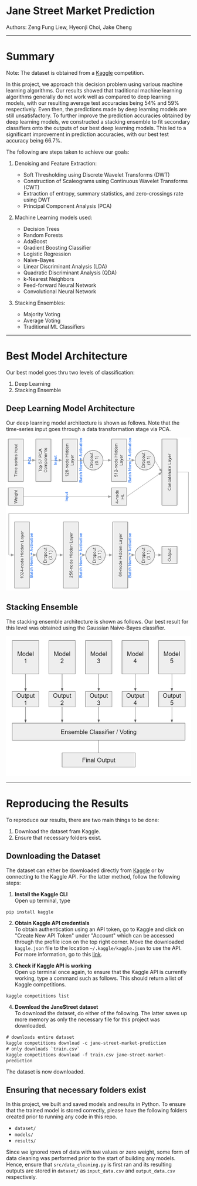 # Jane Street Market Prediction

Authors: Zeng Fung Liew, Hyeonji Choi, Jake Cheng

---

# Summary

Note: The dataset is obtained from a [Kaggle](https://www.kaggle.com/c/jane-street-market-prediction/overview) competition.

In this project, we approach this decision problem using various machine learning algorithms. Our results showed that traditional machine learning algorithms generally do not work well as compared to deep learning models, with our resulting average test accuracies being 54\% and 59\% respectively. Even then, the predictions made by deep learning models are still unsatisfactory. To further improve the prediction accuracies obtained by deep learning models, we constructed a stacking ensemble to fit secondary classifiers onto the outputs of our best deep learning models. This led to a significant improvement in prediction accuracies, with our best test accuracy being 66.7\%. 

The following are steps taken to achieve our goals:

1. Denoising and Feature Extraction:

    * Soft Thresholding using Discrete Wavelet Transforms (DWT)
    * Construction of Scaleograms using Continuous Wavelet Transforms (CWT)
    * Extraction of entropy, summary statistics, and zero-crossings rate using DWT
    * Principal Component Analysis (PCA)

2. Machine Learning models used:

   * Decision Trees
   * Random Forests
   * AdaBoost
   * Gradient Boosting Classifier
   * Logistic Regression
   * Naive-Bayes
   * Linear Discriminant Analysis (LDA)
   * Quadratic Discriminant Analysis (QDA)
   * k-Nearest Neighbors
   * Feed-forward Neural Network
   * Convolutional Neural Network

3. Stacking Ensembles:

    * Majority Voting
    * Average Voting
    * Traditional ML Classifiers

---
# Best Model Architecture

Our best model goes thru two levels of classification: 

1. Deep Learning
2. Stacking Ensemble

## Deep Learning Model Architecture
Our deep learning model architecture is shown as follows. Note that the time-series input goes through a data transformation stage via PCA.

![deeplearning_architecture](results/deeplearning_architecture.PNG)

## Stacking Ensemble 
The stacking ensemble architecture is shown as follows. Our best result for this level was obtained using the Gaussian Naive-Bayes classifier.

![stackingensemble](results/ensemble_architecture.PNG)

---

# Reproducing the Results
To reproduce our results, there are two main things to be done:

1. Download the dataset fram Kaggle.
2. Ensure that necessary folders exist.

## Downloading the Dataset
The dataset can either be downloaded directly from [Kaggle](https://www.kaggle.com/c/jane-street-market-prediction/data) or by connecting to the Kaggle API. For the latter method, follow the following steps:

1. **Install the Kaggle CLI** <br>
Open up terminal, type <br>
```
pip install kaggle
```

2. **Obtain Kaggle API credentials** <br>
To obtain authentication using an API token, go to Kaggle and click on "Create New API Token" under "Account" which can be accessed through the profile icon on the top right corner. Move the downloaded `kaggle.json` file to the location `~/.kaggle/kaggle.json` to use the API. For more information, go to this [link](https://www.kaggle.com/docs/api).

3. **Check if Kaggle API is working** <br>
Open up terminal once again, to ensure that the Kaggle API is currently working, type a command such as follows. This should return a list of Kaggle competitions.
```
kaggle competitions list
```

4. **Download the JaneStreet dataset** <br>
To download the dataset, do either of the following. The latter saves up more memory as only the necessary file for this project was downloaded.
```
# downloads entire dataset
kaggle competitions download -c jane-street-market-prediction  
# only downloads `train.csv`
kaggle competitions download -f train.csv jane-street-market-prediction
```
The dataset is now downloaded.

## Ensuring that necessary folders exist
In this project, we built and saved models and results in Python. To ensure that the trained model is stored correctly, please have the following folders created prior to running any code in this repo.

* `dataset/`
* `models/`
* `results/`

Since we ignored rows of data with `NaN` values or zero weight, some form of data cleaning was performed prior to the start of building any models. Hence, ensure that `src/data_cleaning.py` is first ran and its resulting outputs are stored in `dataset/` as `input_data.csv` and `output_data.csv` respectively.
